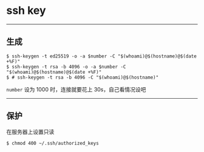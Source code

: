 # ssh key

---

## 生成

```
$ ssh-keygen -t ed25519 -o -a $number -C "$(whoami)@$(hostname)@$(date +%F)"
$ ssh-keygen -t rsa -b 4096 -o -a $number -C "$(whoami)@$(hostname)@$(date +%F)"
$ # ssh-keygen -t rsa -b 4096 -C "$(whoami)@$(hostname)"
```

`number` 设为 1000 时，连接就要花上 30s，自己看情况设吧

---

## 保护

在服务器上设置只读

```
$ chmod 400 ~/.ssh/authorized_keys
```

